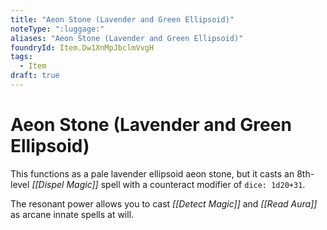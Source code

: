 ```yaml
---
title: "Aeon Stone (Lavender and Green Ellipsoid)"
noteType: ":luggage:"
aliases: "Aeon Stone (Lavender and Green Ellipsoid)"
foundryId: Item.Dw1XnMpJbclmVvgH
tags:
  - Item
draft: true
---
```


# Aeon Stone (Lavender and Green Ellipsoid)

This functions as a pale lavender ellipsoid aeon stone, but it casts an 8th-level _[[Dispel Magic]]_ spell with a counteract modifier of `dice: 1d20+31`.

The resonant power allows you to cast _[[Detect Magic]]_ and _[[Read Aura]]_ as arcane innate spells at will.
